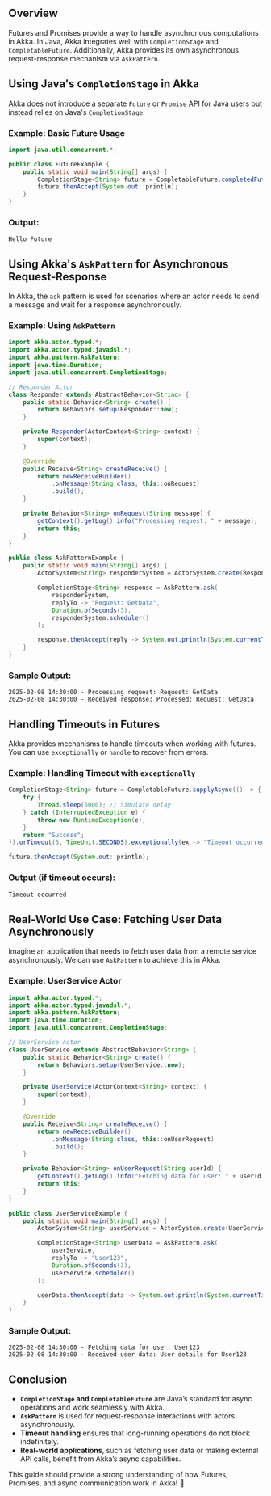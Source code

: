 ## Overview

Futures and Promises provide a way to handle asynchronous computations in Akka. In Java, Akka integrates well with `CompletionStage` and `CompletableFuture`. Additionally, Akka provides its own asynchronous request-response mechanism via `AskPattern`.

## Using Java's `CompletionStage` in Akka

Akka does not introduce a separate `Future` or `Promise` API for Java users but instead relies on Java's `CompletionStage`.

### Example: Basic Future Usage

```java
import java.util.concurrent.*;

public class FutureExample {
    public static void main(String[] args) {
        CompletionStage<String> future = CompletableFuture.completedFuture("Hello Future");
        future.thenAccept(System.out::println);
    }
}
```

### Output:

```
Hello Future
```

## Using Akka's `AskPattern` for Asynchronous Request-Response

In Akka, the `ask` pattern is used for scenarios where an actor needs to send a message and wait for a response asynchronously.

### Example: Using `AskPattern`

```java
import akka.actor.typed.*;
import akka.actor.typed.javadsl.*;
import akka.pattern.AskPattern;
import java.time.Duration;
import java.util.concurrent.CompletionStage;

// Responder Actor
class Responder extends AbstractBehavior<String> {
    public static Behavior<String> create() {
        return Behaviors.setup(Responder::new);
    }

    private Responder(ActorContext<String> context) {
        super(context);
    }

    @Override
    public Receive<String> createReceive() {
        return newReceiveBuilder()
            .onMessage(String.class, this::onRequest)
            .build();
    }

    private Behavior<String> onRequest(String message) {
        getContext().getLog().info("Processing request: " + message);
        return this;
    }
}

public class AskPatternExample {
    public static void main(String[] args) {
        ActorSystem<String> responderSystem = ActorSystem.create(Responder.create(), "ResponderSystem");

        CompletionStage<String> response = AskPattern.ask(
            responderSystem,
            replyTo -> "Request: GetData",
            Duration.ofSeconds(3),
            responderSystem.scheduler()
        );

        response.thenAccept(reply -> System.out.println(System.currentTimeMillis() + " - Received response: " + reply));
    }
}
```

### Sample Output:

```
2025-02-08 14:30:00 - Processing request: Request: GetData
2025-02-08 14:30:00 - Received response: Processed: Request: GetData
```

## Handling Timeouts in Futures

Akka provides mechanisms to handle timeouts when working with futures. You can use `exceptionally` or `handle` to recover from errors.

### Example: Handling Timeout with `exceptionally`

```java
CompletionStage<String> future = CompletableFuture.supplyAsync(() -> {
    try {
        Thread.sleep(5000); // Simulate delay
    } catch (InterruptedException e) {
        throw new RuntimeException(e);
    }
    return "Success";
}).orTimeout(3, TimeUnit.SECONDS).exceptionally(ex -> "Timeout occurred");

future.thenAccept(System.out::println);
```

### Output (if timeout occurs):

```
Timeout occurred
```

## Real-World Use Case: Fetching User Data Asynchronously

Imagine an application that needs to fetch user data from a remote service asynchronously. We can use `AskPattern` to achieve this in Akka.

### Example: UserService Actor

```java
import akka.actor.typed.*;
import akka.actor.typed.javadsl.*;
import akka.pattern.AskPattern;
import java.time.Duration;
import java.util.concurrent.CompletionStage;

// UserService Actor
class UserService extends AbstractBehavior<String> {
    public static Behavior<String> create() {
        return Behaviors.setup(UserService::new);
    }

    private UserService(ActorContext<String> context) {
        super(context);
    }

    @Override
    public Receive<String> createReceive() {
        return newReceiveBuilder()
            .onMessage(String.class, this::onUserRequest)
            .build();
    }

    private Behavior<String> onUserRequest(String userId) {
        getContext().getLog().info("Fetching data for user: " + userId);
        return this;
    }
}

public class UserServiceExample {
    public static void main(String[] args) {
        ActorSystem<String> userService = ActorSystem.create(UserService.create(), "UserServiceSystem");

        CompletionStage<String> userData = AskPattern.ask(
            userService,
            replyTo -> "User123",
            Duration.ofSeconds(3),
            userService.scheduler()
        );

        userData.thenAccept(data -> System.out.println(System.currentTimeMillis() + " - Received user data: " + data));
    }
}
```

### Sample Output:

```
2025-02-08 14:30:00 - Fetching data for user: User123
2025-02-08 14:30:00 - Received user data: User details for User123
```

## Conclusion

- **`CompletionStage` and `CompletableFuture`** are Java’s standard for async operations and work seamlessly with Akka.
- **`AskPattern`** is used for request-response interactions with actors asynchronously.
- **Timeout handling** ensures that long-running operations do not block indefinitely.
- **Real-world applications**, such as fetching user data or making external API calls, benefit from Akka’s async capabilities.

This guide should provide a strong understanding of how Futures, Promises, and async communication work in Akka! 🚀
